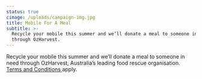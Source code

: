 ```yaml
---
status: true
cimage: /uploads/campaign-img.jpg
title: Mobile For A Meal
subtitle: >-
  Recycle your mobile this summer and we’ll donate a meal to someone in need
  through OzHarvest.
---
```

Recycle your mobile this summer and we’ll donate a meal to someone in need through OzHarvest, Australia’s leading food rescue organisation. [Terms and Conditions ](http://localhost:3000/mobile-for-a-meal/terms-and-conditions/)apply.
